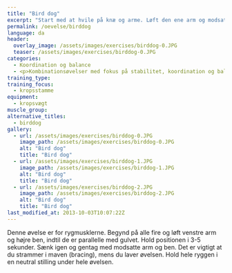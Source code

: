 ```yaml
---
title: "Bird dog"
excerpt: "Start med at hvile på knæ og arme. Løft den ene arm og modsatte fod indtil begge er parallelle med gulvet. Lav bevægelsen uden at vride i hoften. Sænk igen. Gentag med modsatte arm og ben."
permalink: /oevelse/birddog
language: da
header:
  overlay_image: /assets/images/exercises/birddog-0.JPG
  teaser: /assets/images/exercises/birddog-0.JPG
categories:
  - Koordination og balance
  - <p>Kombinationsøvelser med fokus på stabilitet, koordination og balancetræning. Her vælges gerne teknisk komplicerede øvelser, som udfordrer kropsstammen.</p>
training_type: 
training_focus: 
  - kropsstamme
equipment:
  - kropsvægt
muscle_group:
alternative_titles:
  - birddog
gallery:
  - url: /assets/images/exercises/birddog-0.JPG
    image_path: /assets/images/exercises/birddog-0.JPG
    alt: "Bird dog"
    title: "Bird dog"
  - url: /assets/images/exercises/birddog-1.JPG
    image_path: /assets/images/exercises/birddog-1.JPG
    alt: "Bird dog"
    title: "Bird dog"
  - url: /assets/images/exercises/birddog-2.JPG
    image_path: /assets/images/exercises/birddog-2.JPG
    alt: "Bird dog"
    title: "Bird dog"
last_modified_at: 2013-10-03T10:07:22Z
---
```


Denne øvelse er for rygmusklerne. Begynd på alle fire og løft venstre arm og højre ben, indtil de er parallelle med gulvet. Hold positionen i 3-5 sekunder. Sænk igen og gentag med modsatte arm og ben. Det er vigtigt at du strammer i maven (bracing), mens du laver øvelsen. Hold hele ryggen i en neutral stilling under hele øvelsen.
